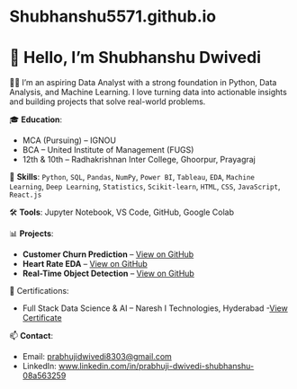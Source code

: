 # Shubhanshu5571.github.io
# 👋 Hello, I’m Shubhanshu Dwivedi
👨‍💻 I’m an aspiring Data Analyst with a strong foundation in Python, Data Analysis, and Machine Learning. I love turning data into actionable insights and building projects that solve real-world problems.


🎓 **Education**:
- MCA (Pursuing) – IGNOU
- BCA – United Institute of Management (FUGS)
- 12th & 10th – Radhakrishnan Inter College, Ghoorpur, Prayagraj

🧠 **Skills**:
`Python`, `SQL`, `Pandas`, `NumPy`, `Power BI`, `Tableau`, `EDA`, `Machine Learning`, `Deep Learning`, `Statistics`, `Scikit-learn`, `HTML`, `CSS`, `JavaScript`, `React.js`

🛠 **Tools**: Jupyter Notebook, VS Code, GitHub, Google Colab

📊 **Projects**:
- **Customer Churn Prediction** – [View on GitHub](https://github.com/Shubhanshu5571/Customer-Churn-Prediction-with-Machine-Learning-Algorithms)
- **Heart Rate EDA** – [View on GitHub](https://github.com/Shubhanshu5571/-EDA-on-HEALTHCARE-DOMAIN-Heart-rate-analysis-)
- **Real-Time Object Detection** – [View on GitHub](https://github.com/Shubhanshu5571/Object-Detection-using-Mediapipe)

🏅 Certifications:
- Full Stack Data Science & AI – Naresh I Technologies, Hyderabad -[View Certificate](https://github.com/Shubhanshu5571/Shubhanshu5571.github.io/blob/main/FSDS%20certificate.pdf)

📫 **Contact**:
- Email: prabhujidwivedi8303@gmail.com
- LinkedIn: www.linkedin.com/in/prabhuji-dwivedi-shubhanshu-08a563259
